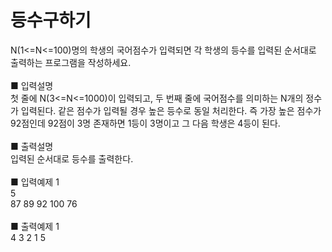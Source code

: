 # 등수구하기
N(1<=N<=100)명의 학생의 국어점수가 입력되면 각 학생의 등수를 입력된 순서대로 출력하는 프로그램을 작성하세요.<br>
<br>
■ 입력설명<br>
첫 줄에 N(3<=N<=1000)이 입력되고, 두 번째 줄에 국어점수를 의미하는 N개의 정수가 입력된다. 같은 점수가 입력될 경우 높은 등수로 동일 처리한다. 즉 가장 높은 점수가 92점인데 92점이 3명 존재하면 1등이 3명이고 그 다음 학생은 4등이 된다.<br>
<br>
■ 출력설명<br>
입력된 순서대로 등수를 출력한다.<br>
<br>
■ 입력예제 1<br>
5<br>
87 89 92 100 76<br>
<br>
■ 출력예제 1<br>
4 3 2 1 5